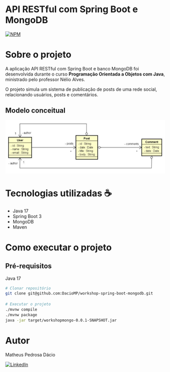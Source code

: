 # API RESTful com Spring Boot e MongoDB
[![NPM](https://img.shields.io/npm/l/react)](https://github.com/DacioMP/workshop-spring-boot-mongodb/blob/main/LICENSE)

# Sobre o projeto
A aplicação API RESTful com Spring Boot e banco MongoDB foi desenvolvida durante o curso **Programação Orientada a Objetos com Java**, ministrado pelo professor Nélio Alves.

O projeto simula um sistema de publicação de posts de uma rede social, relacionando usuários, posts e comentários.

## Modelo conceitual
![Modelo Conceitual](https://github.com/DacioMP/assets/raw/main/mc_workshop_spring_mongo.PNG)

# Tecnologias utilizadas :coffee:
- Java 17
- Spring Boot 3
- MongoDB
- Maven

# Como executar o projeto
## Pré-requisitos
Java 17

```bash
# Clonar repositório
git clone git@github.com:DacioMP/workshop-spring-boot-mongodb.git

# Executar o projeto
./mvnw compile
./mvnw package
java -jar target/workshopmongo-0.0.1-SNAPSHOT.jar 
```

# Autor
Matheus Pedrosa Dácio

[![LinkedIn](https://skillicons.dev/icons?i=linkedin)](https://www.linkedin.com/in/daciomp/)
